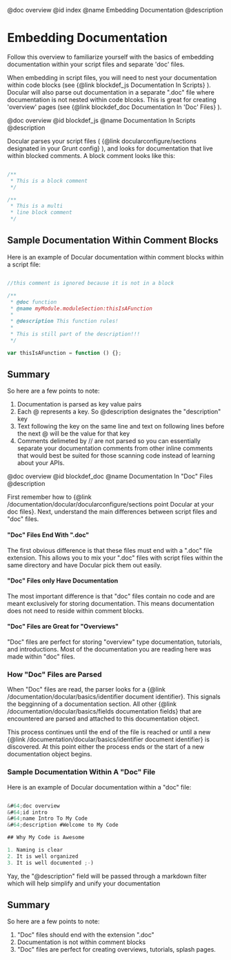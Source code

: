 @doc overview
@id index
@name Embedding Documentation
@description

# Embedding Documentation

Follow this overview to familiarize yourself with the basics of embedding documentation within your script files and separate 'doc' files.

When embedding in script files, you will need to nest your documentation within code blocks (see {@link blockdef_js Documentation In Scripts} ).  Docular will also parse out documentation in a separate ".doc" file where documentation is not nested within code blcoks. This is great for creating 'overview' pages (see {@link blockdef_doc Documentation In 'Doc' Files} ).

<page-list></page-list>


@doc overview
@id blockdef_js
@name Documentation In Scripts
@description

Docular parses your script files ( {@link docularconfigure/sections designated in your Grunt config} ), and looks for documentation that live
within blocked comments. A block comment looks like this:
```js

/**
 * This is a block comment
 */

/**
 * This is a multi
 * line block comment
 */

```
## Sample Documentation Within Comment Blocks

Here is an example of Docular documentation within comment blocks within a script file:

```js

//this comment is ignored because it is not in a block

/**
 * @doc function
 * @name myModule.moduleSection:thisIsAFunction
 *
 * @description This function rules!
 *
 * This is still part of the description!!!
 */

var thisIsAFunction = function () {};

```

## Summary

So here are a few points to note:

1. Documentation is parsed as key value pairs
2. Each @ represents a key. So @description designates the "description" key
3. Text following the key on the same line and text on following lines before the next @ will be the value for that key
4. Comments delimeted by // are not parsed so you can essentially separate your documentation comments
from other inline comments that would best be suited for those scanning code instead of learning about your APIs.

<docular-pager></docular-pager>



@doc overview
@id blockdef_doc
@name Documentation In "Doc" Files
@description

First remember how to {@link /documentation/docular/docularconfigure/sections point Docular at your doc files}. Next, understand the main differences between script files and "doc" files.

#### "Doc" Files End With ".doc"

The first obvious difference is that these files must end with a ".doc" file extension. This allows you to mix your ".doc" files with script files within the same directory and have Docular pick them out easily.

#### "Doc" Files only Have Documentation

The most important difference is that "doc" files contain no code and are meant exclusively for storing documentation. This means documentation does not need to reside within comment blocks.

#### "Doc" Files are Great for "Overviews"

"Doc" files are perfect for storing "overview" type documentation, tutorials, and introductions. Most of the documentation you are reading here was made within "doc" files.

### How "Doc" Files are Parsed

When "Doc" files are read, the parser looks for a {@link /documentation/docular/basics/identifier document identifier}. This signals the begginning of a documentation section. All other {@link /documentation/docular/basics/fields documentation fields} that are encountered are parsed and attached to this documentation object.

This process continues until the end of the file is reached or until a new {@link /documentation/docular/basics/identifier document identifier} is discovered. At this point either the process ends or the start of a new documentation object begins.

### Sample Documentation Within A "Doc" File

Here is an example of Docular documentation within a "doc" file:

```js

&#64;doc overview
&#64;id intro
&#64;name Intro To My Code
&#64;description #Welcome to My Code

## Why My Code is Awesome

1. Naming is clear
2. It is well organized
3. It is well documented ;-)

```

<div class="alert alert-success"><i class="icon-thumbs-up"></i> Yay, the "@description" field will be passed through a markdown filter which will help simplify and unify your documentation</div>

## Summary

So here are a few points to note:

1. "Doc" files should end with the extension ".doc"
2. Documentation is not within comment blocks
3. "Doc" files are perfect for creating overviews, tutorials, splash pages.


<docular-pager></docular-pager>
